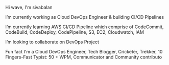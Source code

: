 Hi wave, I'm sivabalan

I’m currently working as Cloud DevOps Engineer & building CI/CD Pipelines

I’m currently learning AWS CI/CD Pipeline which comprise of CodeCommit, CodeBuild, CodeDeploy, CodePipeline, S3, EC2, Cloudwatch, IAM

I’m looking to collaborate on DevOps Project

Fun fact I'm a Cloud DevOps Engineer, Tech Blogger, Cricketer, Trekker, 10 Fingers-Fast Typist: 50 + WPM, Communicator and Community contributo
